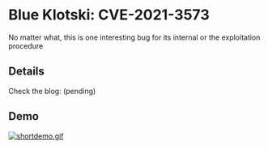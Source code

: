# Blue Klotski: CVE-2021-3573

No matter what, this is one interesting bug for its internal or the exploitation procedure

## Details

Check the blog: (pending)

## Demo

[![shortdemo.gif](https://i.postimg.cc/HxC96Tfb/shortdemo.gif)](https://postimg.cc/Z9VNRzYq)
